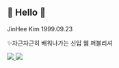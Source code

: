 ## 👋 Hello 👋

JinHee Kim
1999.09.23

✨차근차근히 배워나가는 신입 웹 퍼블리셔

<a href="https://www.instagram.com/" target="_blank">
  <img src="https://img.shields.io/badge/Instagram-E4405F?style=flat-square&logo=Instagram&logoColor=ffffff"/>
</a>
<a href=# target="_blank">
  <img src="https://img.shields.io/badge/Email-EA4335?style=flat-square&logo=Gmail&logoColor=ffffff"/>
</a>

<!--
**kimjinhee99/kimjinhee99** is a ✨ _special_ ✨ repository because its `README.md` (this file) appears on your GitHub profile.

Here are some ideas to get you started:

- 🔭 I’m currently working on ...
- 🌱 I’m currently learning ...
- 👯 I’m looking to collaborate on ...
- 🤔 I’m looking for help with ...
- 💬 Ask me about ...
- 📫 How to reach me: ...
- 😄 Pronouns: ...
- ⚡ Fun fact: ...
-->

